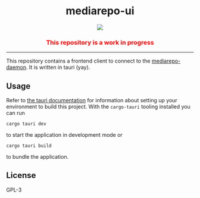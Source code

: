 <h1 align="center">
mediarepo-ui
</h1>
<p align="center">
<img src="https://github.com/Trivernis/mediarepo-ui/raw/main/src-tauri/icons/64x64.png"/>
</p>
<h3 align="center" style="color:red">This repository is a work in progress</h3>

- - -

This repository contains a frontend client to connect to
the [mediarepo-daemon](../mediarepo-daemon). It is written in tauri (yay).

## Usage

Refer to [the tauri documentation](https://tauri.studio/en/docs/getting-started) for information about setting up your
environment to build this project. With the `cargo-tauri` tooling installed you can run

```
cargo tauri dev
```

to start the application in development mode or

```
cargo tauri build
```

to bundle the application.

## License

GPL-3
